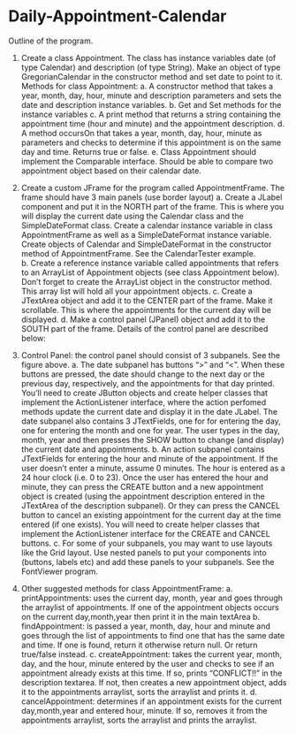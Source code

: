 # Daily-Appointment-Calendar
Outline of the program.

1.	Create a class Appointment. The class has instance variables date (of type Calendar) and description (of type String). Make an object of type GregorianCalendar in the constructor method and set date to point to it. Methods for class Appointment:
a.	A constructor method that takes a year, month, day, hour, minute and description parameters and sets the date and description instance variables. 
b.	Get and Set methods for the instance variables 
c.	A print method that returns a string containing the appointment time (hour and minute) and the appointment description.
d.	A method occursOn that takes a year, month, day, hour, minute as parameters and checks to determine if this appointment is on the same day and time. Returns true or false.
e.	Class Appointment should implement the Comparable interface. Should be able to compare two appointment object based on their calendar date.

2.	Create a custom JFrame for the program called AppointmentFrame. The frame should have 3 main panels (use border layout)
a.	Create a JLabel component and put it in the NORTH part of the frame.  This is where you will display the current date using the Calendar class and the SimpleDateFormat class. Create a calendar instance variable in class AppointmentFrame as well as a SimpleDateFormat instance variable. Create objects of Calendar and SimpleDateFormat in the constructor method of AppointmentFrame. See the CalendarTester example.  
b.	Create a reference instance variable called appointments that refers to an ArrayList of Appointment objects (see class Appointment below). Don’t forget to create the ArrayList object in the constructor method. This array list will hold all your appointment objects. 
c.	Create a JTextArea object and add it to the CENTER part of the frame. Make it scrollable. This is where the appointments for the current day will be displayed.
d.	Make a control panel (JPanel) object and add it to the SOUTH part of the frame. Details of the control panel are described below:
3.	Control Panel: the control panel should consist of 3 subpanels. See the figure above.
a.	The date subpanel has buttons “>” and “<”. When these buttons are pressed, the date should change to the next day or the previous day, respectively, and the appointments for that day printed. You’ll need to create JButton objects and create helper classes that implement the ActionListener interface, where the action perfomed methods update the current date and display it in the date JLabel. The date subpanel also contains 3 JTextFields, one for for entering the day, one for entering the month and one for year. The user types in the day, month, year and then presses the SHOW button to change (and display) the current date and appointments.
b.	An action subpanel contains JTextFields for entering the hour and minute of the appointment. If the user doesn’t enter a minute, assume 0 minutes. The hour is entered as a 24 hour clock (i.e. 0 to 23). Once the user has entered the hour and minute, they can press the CREATE button and a new appointment object is created (using the appointment description entered in the JTextArea of the description subpanel). Or they can press the CANCEL button to cancel an existing appointment for the current day at the time entered (if one exists). You will need to create helper classes that implement the ActionListener interface for the CREATE and CANCEL buttons.
c.	For some of your subpanels, you may want to use layouts like the Grid layout. Use nested panels to put your components into (buttons, labels etc) and add these panels to your subpanels. See the FontViewer program.

4.	Other suggested methods for class AppointmentFrame:
a.	printAppointments: uses the current day, month, year and goes through the arraylist of appointments. If one of the appointment objects occurs on the current day,month,year then print it in the main textArea
b.	findAppointment: is passed a year, month, day, hour and minute and goes through the list of appointments to find one that has the same date and time. If one is found, return it otherwise return null. Or return true/false instead.
c.	createAppointment: takes the current year, month, day, and the hour, minute entered by the user and checks to see if an appointment already exists at this time. If so, prints “CONFLICT!!” in the description textarea. If not, then creates a new appointment object, adds it to the appointments arraylist, sorts the arraylist and prints it.
d.	cancelAppointment: determines if an appointment exists for the current  day,month,year and entered hour, minute. If so, removes it from the appointments arraylist, sorts the arraylist and prints the arraylist.  
